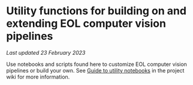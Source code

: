 # Utility functions for building on and extending EOL computer vision pipelines
*Last updated 23 February 2023*  

Use notebooks and scripts found here to customize EOL computer vision pipelines or build your own. See [Guide to utility notebooks](https://github.com/aubricot/computer_vision_with_eol_images/wiki/Guide-to-utility-notebooks) in the project wiki for more information. 
